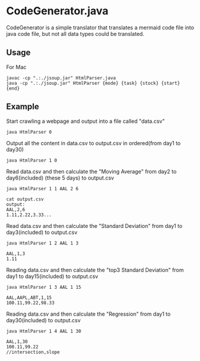 
# CodeGenerator.java
CodeGenerator is a simple translator that translates a mermaid code file into java code file, but not all data types could be translated.

## Usage
For Mac
```
javac -cp ".:./jsoup.jar" HtmlParser.java
java -cp ".:./jsoup.jar" HtmlParser {mode} {task} {stock} {start} {end}
```


## Example

Start crawling a webpage and output into a file called "data.csv"
```
java HtmlParser 0
```

Output all the content in data.csv to output.csv in ordered(from day1 to day30)
```
java HtmlParser 1 0
```

Read data.csv and then calculate the "Moving Average" from day2 to day6(included) (these 5 days) to output.csv
```
java HtmlParser 1 1 AAL 2 6
```

```
cat output.csv
output:
AAL,2,6
1.11,2.22,3.33...
```


Read data.csv and then calculate the "Standard Deviation" from day1 to day3(included) to output.csv
```
java HtmlParser 1 2 AAL 1 3
```
```
AAL,1,3
1.11
```


Reading data.csv and then calculate the "top3 Standard Deviation" from day1 to day15(included) to output.csv
```
java HtmlParser 1 3 AAL 1 15
```
```
AAL,AAPL,ABT,1,15
100.11,99.22,98.33
```


Reading data.csv and then calculate the "Regression" from day1 to day30(included) to output.csv
```
java HtmlParser 1 4 AAL 1 30
```

```
AAL,1,30
100.11,99.22 
//intersection,slope
```

